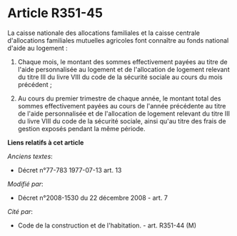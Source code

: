 # Article R351-45

La caisse nationale des allocations familiales et la caisse centrale d'allocations familiales mutuelles agricoles font
connaître au fonds national d'aide au logement :

1. Chaque mois, le montant des sommes effectivement payées au titre de l'aide personnalisée au logement et de l'allocation de
logement relevant du titre III du livre VIII du code de la sécurité sociale au cours du mois précédent ;

2. Au cours du premier trimestre de chaque année, le montant total des sommes effectivement payées au cours de l'année
précédente au titre de l'aide personnalisée et de l'allocation de logement relevant du titre III du livre VIII du code de la
sécurité sociale, ainsi qu'au titre des frais de gestion exposés pendant la même période.

**Liens relatifs à cet article**

_Anciens textes_:

  - Décret n°77-783 1977-07-13 art. 13

_Modifié par_:

  - Décret n°2008-1530 du 22 décembre 2008 - art. 7

_Cité par_:

  - Code de la construction et de l'habitation. - art. R351-44 (M)
